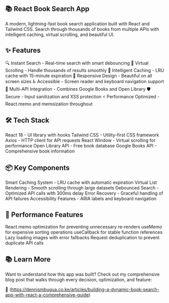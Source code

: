 ## 📚 React Book Search App

A modern, lightning-fast book search application built with React and Tailwind CSS. Search through thousands of books from multiple APIs with intelligent caching, virtual scrolling, and beautiful UI.

## ✨ Features
🔍 Instant Search - Real-time search with smart debouncing
🚀 Virtual Scrolling - Handle thousands of results smoothly
💾 Intelligent Caching - LRU cache with 15-minute expiration
📱 Responsive Design - Beautiful on all screen sizes
♿ Accessible - Screen reader and keyboard navigation support
🔄 Multi-API Integration - Combines Google Books and Open Library
🛡️ Secure - Input sanitization and XSS protection
⚡ Performance Optimized - React.memo and memoization throughout

## 🛠️ Tech Stack
React 18 - UI library with hooks
Tailwind CSS - Utility-first CSS framework
Axios - HTTP client for API requests
React Window - Virtual scrolling for performance
Open Library API - Free book database
Google Books API - Comprehensive book information

## 📦 Key Components
Smart Caching System - LRU cache with automatic expiration
Virtual List Rendering - Smooth scrolling through large datasets
Debounced Search - Optimized API calls with 300ms delay
Error Recovery - Graceful handling of API failures
Accessibility Features - ARIA labels and keyboard navigation

## 🎯 Performance Features
React.memo optimization for preventing unnecessary re-renders
useMemo for expensive sorting operations
useCallback for stable function references
Lazy loading images with error fallbacks
Request deduplication to prevent duplicate API calls

## 📚 Learn More
Want to understand how this app was built? 
Check out my comprehensive blog post that walks through every decision, optimization, and feature:

📖 (https://dennismbugua.co.ke/articles/building-a-dynamic-book-search-app-with-react-a-comprehensive-guide) 
